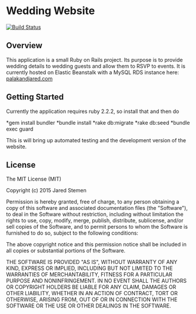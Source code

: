 Wedding Website
================
[![Build Status](https://semaphoreapp.com/api/v1/projects/c40331c6-c0cc-4fb6-b6b5-63be2d22e595/359615/badge.png)](https://semaphoreapp.com/jstemen/wedding_website)

Overview
-------------

This application is a small Ruby on Rails project.  Its purpose is to provide wedding details to wedding guests and allow them to RSVP to events.  It is currently hosted on Elastic Beanstalk with a MySQL RDS instance here: [palakandjared.com](https://palakandjared.com)  

Getting Started
---------------

Currently the application requires ruby 2.2.2, so install that and then do 

*gem install bundler
*bundle install
*rake db:migrate
*rake db:seed
*bundle exec guard

This is will bring up automated testing and the development version of the website.


License
-------
The MIT License (MIT)

Copyright (c) 2015 Jared Stemen

Permission is hereby granted, free of charge, to any person obtaining a copy
of this software and associated documentation files (the "Software"), to deal
in the Software without restriction, including without limitation the rights
to use, copy, modify, merge, publish, distribute, sublicense, and/or sell
copies of the Software, and to permit persons to whom the Software is
furnished to do so, subject to the following conditions:

The above copyright notice and this permission notice shall be included in
all copies or substantial portions of the Software.

THE SOFTWARE IS PROVIDED "AS IS", WITHOUT WARRANTY OF ANY KIND, EXPRESS OR
IMPLIED, INCLUDING BUT NOT LIMITED TO THE WARRANTIES OF MERCHANTABILITY,
FITNESS FOR A PARTICULAR PURPOSE AND NONINFRINGEMENT. IN NO EVENT SHALL THE
AUTHORS OR COPYRIGHT HOLDERS BE LIABLE FOR ANY CLAIM, DAMAGES OR OTHER
LIABILITY, WHETHER IN AN ACTION OF CONTRACT, TORT OR OTHERWISE, ARISING FROM,
OUT OF OR IN CONNECTION WITH THE SOFTWARE OR THE USE OR OTHER DEALINGS IN
THE SOFTWARE.
